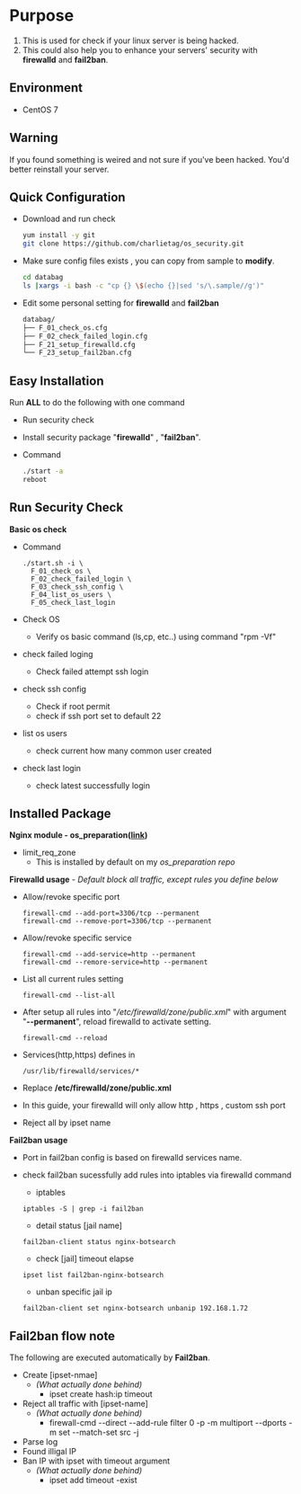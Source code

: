 # Purpose
1. This is used for check if your linux server is being hacked.
1. This could also help you to enhance your servers' security with **firewalld** and **fail2ban**.

## Environment
  * CentOS 7

## Warning
If you found something is weired and not sure if you've been hacked.  You'd better reinstall your server.

## Quick Configuration
  * Download and run check

    ```bash
    yum install -y git
    git clone https://github.com/charlietag/os_security.git
    ```

  * Make sure config files exists , you can copy from sample to **modify**.

    ```bash
    cd databag
    ls |xargs -i bash -c "cp {} \$(echo {}|sed 's/\.sample//g')"
    ```

  * Edit some personal setting for **firewalld** and **fail2ban**

    ```bash
    databag/
    ├── F_01_check_os.cfg
    ├── F_02_check_failed_login.cfg
    ├── F_21_setup_firewalld.cfg
    └── F_23_setup_fail2ban.cfg
    ```

## Easy Installation
Run **ALL** to do the following with one command
* Run security check
* Install security package "**firewalld**" , "**fail2ban**".

* Command

  ```bash
  ./start -a
  reboot
  ```

## Run Security Check

**Basic os check**
* Command

  ```
  ./start.sh -i \
    F_01_check_os \
    F_02_check_failed_login \
    F_03_check_ssh_config \
    F_04_list_os_users \
    F_05_check_last_login
  ```

* Check OS
  * Verify os basic command (ls,cp, etc..) using command "rpm -Vf"
* check failed loging
  * Check failed attempt ssh login
* check ssh config
  * Check if root permit
  * check if ssh port set to default 22
* list os users
  * check current how many common user created
* check last login
  * check latest successfully login


## Installed Package 
**Nginx module - os_preparation([link](https://github.com/charlietag/os_preparation/blob/master/templates/F_06_01_setup_nginx_include/opt/nginx/conf/include.d/limit_req_zone.conf))**
  * limit_req_zone
    * This is installed by default on my *os_preparation repo*

**Firewalld usage** *- Default block all traffic, except rules you define below*
* Allow/revoke specific port

  ```
  firewall-cmd --add-port=3306/tcp --permanent
  firewall-cmd --remove-port=3306/tcp --permanent
  ```
  
* Allow/revoke specific service

  ```
  firewall-cmd --add-service=http --permanent
  firewall-cmd --remore-service=http --permanent
  ```

* List all current rules setting

  ```
  firewall-cmd --list-all
  ```
  
* After setup all rules into "*/etc/firewalld/zone/public.xml*" with argument "**--permanent**", reload firewalld to activate setting.
  ```
  firewall-cmd --reload
  ```
  
* Services(http,https) defines in
  
  ```
  /usr/lib/firewalld/services/*
  ```
  
* Replace **/etc/firewalld/zone/public.xml**
* In this guide, your firewalld will only allow http , https , custom ssh port
* Reject all by ipset name

**Fail2ban usage**
* Port in fail2ban config is based on firewalld services name.
* check fail2ban sucessfully add rules into iptables via firewalld command
  * iptables
  
  ```
  iptables -S | grep -i fail2ban
  ```
  
  * detail status [jail name]

  ```
  fail2ban-client status nginx-botsearch
  ```

  * check [jail] timeout elapse

  ```
  ipset list fail2ban-nginx-botsearch
  ```

  * unban specific jail ip

  ```
  fail2ban-client set nginx-botsearch unbanip 192.168.1.72
  ```

## Fail2ban flow note

The following are executed automatically by **Fail2ban**.
  * Create [ipset-nmae]
    * *(What actually done behind)*
      * ipset create <ipmset> hash:ip timeout <bantime>
  * Reject all traffic with [ipset-name]
    * *(What actually done behind)*
      * firewall-cmd --direct --add-rule <family> filter <chain> 0 -p <protocol> -m multiport --dports <port> -m set --match-set <ipmset> src -j <blocktype>
  * Parse log
  * Found illigal IP
  * Ban IP with ipset with timeout argument
    * *(What actually done behind)*
      * ipset add <ipmset> <ip> timeout <bantime> -exist

